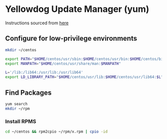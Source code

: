# Yellowdog Update Manager (yum)

Instructions sourced from [here](https://stackoverflow.com/questions/36651091/how-to-install-packages-in-linux-centos-without-root-user-with-automatic-depen)

## Configure for low-privilege environments

```bash
mkdir ~/centos

export PATH="$HOME/centos/usr/sbin:$HOME/centos/usr/bin:$HOME/centos/bin:$PATH"
export MANPATH="$HOME/centos/usr/share/man:$MANPATH"

L='/lib:/lib64:/usr/lib:/usr/lib64'
export LD_LIBRARY_PATH="$HOME/centos/usr/lib:$HOME/centos/usr/lib64:$L"
```

## Find Packages

```bash
yum search 
mkdir ~/rpm
```

### Install RPMS

```bash
cd ~/centos && rpm2cpio ~/rpm/x.rpm | cpio -id
```

